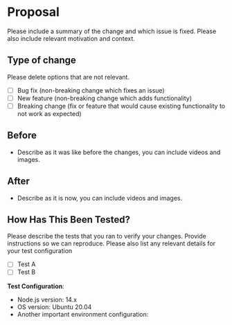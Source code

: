 # Proposal

Please include a summary of the change and which issue is fixed. Please also include relevant motivation and context.


## Type of change

Please delete options that are not relevant.

- [ ] Bug fix (non-breaking change which fixes an issue)
- [ ] New feature (non-breaking change which adds functionality)
- [ ] Breaking change (fix or feature that would cause existing functionality to not work as expected)

## Before

- Describe as it was like before the changes, you can include videos and images.

## After

- Describe as it is now, you can include videos and images.

## How Has This Been Tested?

Please describe the tests that you ran to verify your changes. Provide instructions so we can reproduce. Please also list any relevant details for your test configuration

- [ ] Test A
- [ ] Test B

**Test Configuration**:
* Node.js version: 14.x
* OS version: Ubuntu 20.04
* Another important environment configuration:
